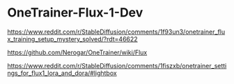 # OneTrainer-Flux-1-Dev

https://www.reddit.com/r/StableDiffusion/comments/1f93un3/onetrainer_flux_training_setup_mystery_solved/?rdt=46622

https://github.com/Nerogar/OneTrainer/wiki/Flux


https://www.reddit.com/r/StableDiffusion/comments/1fiszxb/onetrainer_settings_for_flux1_lora_and_dora/#lightbox
